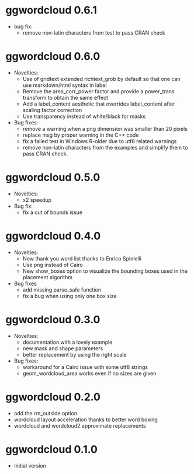 # ggwordcloud 0.6.1
* bug fix:
  * remove non-latin characters from test to pass CRAN check

# ggwordcloud 0.6.0
* Novelties:
   * Use of gridtext extended richtext_grob by default so that one can use markdown/html syntax in label
   * Remove the area_corr_power factor and provide a power_trans transform to obtain the same effect
   * Add a label_content aesthetic that overrides label_content after scaling factor correction
   * Use transparency instead of white/black for masks
* Bug fixes:
  * remove a warning when a png dimension was smaller than 20 pixels
  * replace msg by proper warning in the C++ code
  * fix a failed test in Windows R-older due to utf8 related warnings
  * remove non-latin characters from the examples and simplify them to pass CRAN check.

# ggwordcloud 0.5.0
* Novelties:
   * x2 speedup
* Bug fix:
   * fix a out of bounds issue

# ggwordcloud 0.4.0
* Novelties:
    * New thank you word list thanks to Enrico Spinielli
    * Use png instead of Cairo
    * New show_boxes option to visualize the bounding boxes used in the placement algorithm
* Bug fixes
    * add missing parse_safe function
    * fix a bug when using only one box size

# ggwordcloud 0.3.0
* Novelties:
    * documentation with a lovely example
    * new mask and shape parameters
    * better replacement by using the right scale
* Bug fixes:
    * workaround for a Cairo issue with some utf8 strings
    * geom_wordcloud_area works even if no sizes are given

# ggwordcloud 0.2.0
* add the rm_outside option
* wordcloud layout acceleration thanks to better word boxing
* wordcloud and wordcloud2 approximate replacements

# ggwordcloud 0.1.0
* Initial version
